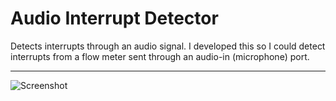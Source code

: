 # Audio Interrupt Detector

Detects interrupts through an audio signal. I developed this so I could detect interrupts from a flow meter sent through an audio-in (microphone) port.

---------------------------------------

![Screenshot](http://s3.awesomebox.net/Audio%20Interrupt%20Detector/AudioInterruptDetectorSC.png)

